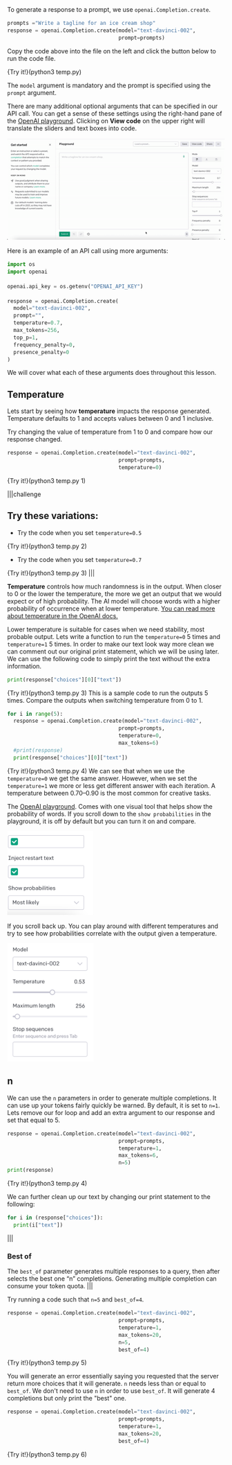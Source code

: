 ##

To generate a response to a prompt, we use `openai.Completion.create`. 
```python
prompts ="Write a tagline for an ice cream shop"
response = openai.Completion.create(model="text-davinci-002", 
                                    prompt=prompts)
```

Copy the code above into the file on the left and click the button below to run the code file.

{Try it!}(python3 temp.py)

The `model` argument is mandatory and the prompt is specified using the `prompt` argument.

There are many additional optional arguments that can be specified in our API call. You can get a sense of these settings using the right-hand pane of the [OpenAI playground](https://beta.openai.com/playground). Clicking on **View code** on the upper right will translate the sliders and text boxes into code.

![images/panelGIF](images/panelGIF.gif)

Here is an example of an API call using more arguments:
```python
import os
import openai

openai.api_key = os.getenv("OPENAI_API_KEY")

response = openai.Completion.create(
  model="text-davinci-002",
  prompt="",
  temperature=0.7,
  max_tokens=256,
  top_p=1,
  frequency_penalty=0,
  presence_penalty=0
)
```
We will cover what each of these arguments does throughout this lesson.


## Temperature
Lets start by seeing how **temperature** impacts the response generated. Temperature defaults to 1 and accepts values between 0 and 1 inclusive.

Try changing the value of temperature from 1 to 0 and compare how our response changed. 
```python
response = openai.Completion.create(model="text-davinci-002", 
                                    prompt=prompts,
                                    temperature=0)
```

{Try it!}(python3 temp.py 1)

|||challenge
## Try these variations:

* Try the code when you set `temperature=0.5`

{Try it!}(python3 temp.py 2)

* Try the code when you set `temperature=0.7`

{Try it!}(python3 temp.py 3)
|||

**Temperature** controls how much randomness is in the output. When closer to 0 or the lower the temperature, the more we get an output that we would expect or of high probability. The AI model will choose words with a higher probability of occurrence when at lower temperature. [You can read more about temperature in the OpenAI docs.](https://beta.openai.com/docs/api-reference/completions/create#completions/create-temperature) 

Lower temperature is suitable for cases when we need stability, most probable output. Lets write a function to run the `temperature=0` 5 times and  `temperature=1` 5 times. In order to make our text look way more clean we can comment out our original print statement, which we will be using later. We can use the following code to simply print the text without the extra information.
``` python
print(response["choices"][0]["text"])
```
{Try it!}(python3 temp.py 3)
This is a sample code to run the outputs 5 times. Compare the outputs when switching temperature from 0 to 1. 
```python
for i in range(5):
  response = openai.Completion.create(model="text-davinci-002", 
                                    prompt=prompts,
                                    temperature=0, 
                                    max_tokens=6)
  #print(response)
  print(response["choices"][0]["text"])
  ```
{Try it!}(python3 temp.py 4)
We can see that when we use the `temperature=0` we get the same answer. However, when we set the `temperature=1` we more or less get different answer with each iteration. A temperature between 0.70–0.90 is the most common for creative tasks.

The [OpenAI playground](https://beta.openai.com/playground). Comes with one visual tool that helps show the probability of words. If you scroll down to the `show probabilities` in the playground, it is off by default but you can turn it on and compare. 

<img src="images/cap3.PNG" width="200">

If you scroll back up. You can play around with different temperatures and try to see how probabilities correlate with the output given a temperature. 

<img src="images/cap4.PNG" width="200">


## n

We can use the `n` parameters in order to generate multiple completions. It can use up your tokens fairly quickly be warned. By default, it is set to `n=1`. Lets remove our for loop and add an extra argument to our response and set that equal to 5. 

```python
response = openai.Completion.create(model="text-davinci-002", 
                                    prompt=prompts,
                                    temperature=1, 
                                    max_tokens=6,
                                    n=5)
print(response)
```
{Try it!}(python3 temp.py 4)

We can further clean up our text by changing our print statement to the following:
```python
for i in (response["choices"]):
  print(i["text"]) 
```
|||
### Best of  
The `best_of` parameter generates multiple responses to a query, then after selects the best one “n” completions. Generating multiple completion can consume your token quota.
|||

Try running a code such that `n=5` and `best_of=4`.
```python
response = openai.Completion.create(model="text-davinci-002", 
                                    prompt=prompts,
                                    temperature=1, 
                                    max_tokens=20,
                                    n=5,
                                    best_of=4)
```
{Try it!}(python3 temp.py 5)

You will generate an error essentially saying you requested that the server return more choices that it will generate. `n` needs less than or equal to `best_of`. We don't need to use `n` in order to use `best_of`. It will generate 4 completions but only print the "best" one.
```python
response = openai.Completion.create(model="text-davinci-002", 
                                    prompt=prompts,
                                    temperature=1, 
                                    max_tokens=20,
                                    best_of=4)
```
{Try it!}(python3 temp.py 6)